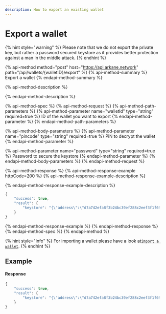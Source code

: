```yaml
---
description: How to export an existing wallet
---
```


# Export a wallet

{% hint style="warning" %}
Please note that we do not export the private key, but rather a password secured keystore as it provides better protection against a man in the middle attack. 
{% endhint %}

{% api-method method="post" host="https://api.arkane.network" path="/api/wallets/{walletID}/export" %}
{% api-method-summary %}
Export a wallet
{% endapi-method-summary %}

{% api-method-description %}

{% endapi-method-description %}

{% api-method-spec %}
{% api-method-request %}
{% api-method-path-parameters %}
{% api-method-parameter name="walletId" type="string" required=true %}
ID of the wallet you want to export
{% endapi-method-parameter %}
{% endapi-method-path-parameters %}

{% api-method-body-parameters %}
{% api-method-parameter name="pincode" type="string" required=true %}
PIN to decrypt the wallet 
{% endapi-method-parameter %}

{% api-method-parameter name="password" type="string" required=true %}
Password to secure the keystore
{% endapi-method-parameter %}
{% endapi-method-body-parameters %}
{% endapi-method-request %}

{% api-method-response %}
{% api-method-response-example httpCode=200 %}
{% api-method-response-example-description %}

{% endapi-method-response-example-description %}

```javascript
{
    "success": true,
    "result": {
        "keystore": "{\"address\":\"d7a742efa8f3b24bc39ef288c2eef3f1f6956a60\",\"id\":\"0c52bfce-0b64-4871-b6ff-30ef377a8fdd\",\"version\":3,\"crypto\":{\"cipher\":\"aes-128-ctr\",\"ciphertext\":\"1c1542c31c1ac5cab30a87d84a4091b150c508110859a8105a99c4cfc20357d3\",\"cipherparams\":{\"iv\":\"99ecb2a2fd5e9f081f9efdb8002b7a09\"},\"kdf\":\"scrypt\",\"kdfparams\":{\"dklen\":32,\"n\":262144,\"p\":1,\"r\":8,\"salt\":\"3646bcc831f00926890e4801cd741514846249ed5b1c79a6d2476b5cf4f4848c\"},\"mac\":\"bbbc32f0ebc35818459da82382cd44c6c16021da9e9bb62c7fc749f042cb4764\"}}"
    }
}
```
{% endapi-method-response-example %}
{% endapi-method-response %}
{% endapi-method-spec %}
{% endapi-method %}

{% hint style="info" %}
For importing a wallet please have a look at[`import a wallet`](import-a-wallet.md).
{% endhint %}

## Example

#### Response

```javascript
{
    "success": true,
    "result": {
        "keystore": "{\"address\":\"d7a742efa8f3b24bc39ef288c2eef3f1f6956a60\",\"id\":\"0c52bfce-0b64-4871-b6ff-30ef377a8fdd\",\"version\":3,\"crypto\":{\"cipher\":\"aes-128-ctr\",\"ciphertext\":\"1c1542c31c1ac5cab30a87d84a4091b150c508110859a8105a99c4cfc20357d3\",\"cipherparams\":{\"iv\":\"99ecb2a2fd5e9f081f9efdb8002b7a09\"},\"kdf\":\"scrypt\",\"kdfparams\":{\"dklen\":32,\"n\":262144,\"p\":1,\"r\":8,\"salt\":\"3646bcc831f00926890e4801cd741514846249ed5b1c79a6d2476b5cf4f4848c\"},\"mac\":\"bbbc32f0ebc35818459da82382cd44c6c16021da9e9bb62c7fc749f042cb4764\"}}"
    }
}
```



